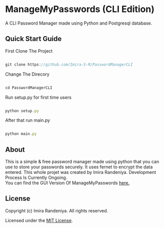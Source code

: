 # ManageMyPasswords (CLI Edition)
A CLI Password Manager made using Python and Postgresql database.

## Quick Start Guide
First Clone The Project
```js

git clone https://github.com/Imira-S-R/PasswordManagerCLI

```
Change The Direcory
```js

cd PasswordManagerCLI

```
Run setup.py for first time users
```js

python setup.py

```
After that run main.py
```js

python main.py

```
## About
This is a simple & free password manager made using python that you can use to store your passwords securely. It uses fernet to encrypt the data entered.
This whole projet was created by Imira Randeniya. Development Process Is Currently Ongoing.
<br>
You can find the GUI Version Of ManageMyPasswords [here.](https://github.com/Imira-S-R/PasswordManager)

## License
Copyright (c) Imira Randeniya. All rights reserved.

Licensed under the [MIT License](./LICENSE).
